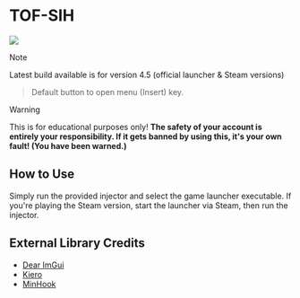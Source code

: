 # TOF-SIH

[![](https://dcbadge.vercel.app/api/server/5PGzs9zmVy)](https://discord.gg/5PGzs9zmVy)

> [!Note]
> Latest build available is for version 4.5 (official launcher & Steam versions)

> Default button to open menu (Insert) key.

> [!Warning]
> This is for educational purposes only!
> **The safety of your account is entirely your responsibility. If it gets banned by using this, it's your own fault! (You have been warned.)**

## How to Use

Simply run the provided injector and select the game launcher executable.
If you're playing the Steam version, start the launcher via Steam, then run the injector.

## External Library Credits

- [Dear ImGui](https://github.com/ocornut/imgui)
- [Kiero](https://github.com/Rebzzel/kiero)
- [MinHook](https://github.com/TsudaKageyu/minhook)
